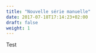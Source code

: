 ```yaml
---
title: "Nouvelle série manuelle"
date: 2017-07-18T17:14:23+02:00
draft: false
weight: 1
---
```


Test